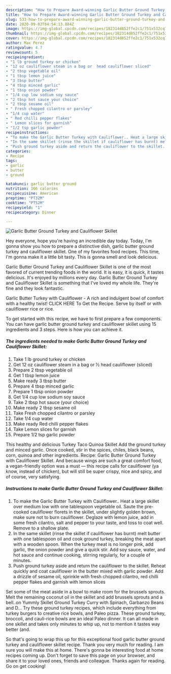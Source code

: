 ```yaml
---
description: "How to Prepare Award-winning Garlic Butter Ground Turkey and Cauliflower Skillet"
title: "How to Prepare Award-winning Garlic Butter Ground Turkey and Cauliflower Skillet"
slug: 533-how-to-prepare-award-winning-garlic-butter-ground-turkey-and-cauliflower-skillet
date: 2020-09-02T04:54:13.884Z
image: https://img-global.cpcdn.com/recipes/182314d852ffe2c1/751x532cq70/garlic-butter-ground-turkey-and-cauliflower-skillet-recipe-main-photo.jpg
thumbnail: https://img-global.cpcdn.com/recipes/182314d852ffe2c1/751x532cq70/garlic-butter-ground-turkey-and-cauliflower-skillet-recipe-main-photo.jpg
cover: https://img-global.cpcdn.com/recipes/182314d852ffe2c1/751x532cq70/garlic-butter-ground-turkey-and-cauliflower-skillet-recipe-main-photo.jpg
author: Max Perez
ratingvalue: 4.7
reviewcount: 5
recipeingredient:
- "1 lb ground turkey or chicken"
- "12 oz cauliflower steam in a bag or  head cauliflower sliced"
- "2 tbsp vegetable oil"
- "1 tbsp lemon juice"
- "3 tbsp butter"
- "4 tbsp minced garlic"
- "1 tbsp onion powder"
- "1/4 cup low sodium soy sauce"
- "2 tbsp hot sauce your choice"
- "2 tbsp sesame oil"
- " Fresh chopped cilantro or parsley"
- "1/4 cup water"
- " Red chilli pepper flakes"
- " Lemon slices for garnish"
- "1/2 tsp garlic powder"
recipeinstructions:
- "To make the Garlic Butter Turkey with Cauliflower.. Heat a large skillet over medium low with one tablespoon vegetable oil. Saute the pre-cooked cauliflower florets in the skillet, under slightly golden brown, make sure not to burn cauliflower. Deglaze with lemon juice, add in some fresh cilantro, salt and pepper to your taste, and toss to coat well. Remove to a shallow plate."
- "In the same skillet (rinse the skillet if cauliflower has burnt) melt butter with one tablespoon oil and cook ground turkey, breaking the meat apart with a wooden spoon. When the turkey meat is no longer pink, add garlic, the onion powder and give a quick stir. Add soy sauce, water, and hot sauce and continue cooking, stirring regularly, for a couple of minutes."
- "Push ground turkey aside and return the cauliflower to the skillet. Reheat quickly and coat cauliflower in the butter mixed with garlic powder. Add a drizzle of sesame oil, sprinkle with fresh chopped cilantro, red chilli pepper flakes and garnish with lemon slices"
categories:
- Recipe
tags:
- garlic
- butter
- ground

katakunci: garlic butter ground 
nutrition: 166 calories
recipecuisine: American
preptime: "PT32M"
cooktime: "PT52M"
recipeyield: "1"
recipecategory: Dinner

---
```



![Garlic Butter Ground Turkey and Cauliflower Skillet](https://img-global.cpcdn.com/recipes/182314d852ffe2c1/751x532cq70/garlic-butter-ground-turkey-and-cauliflower-skillet-recipe-main-photo.jpg)

Hey everyone, hope you're having an incredible day today. Today, I'm gonna show you how to prepare a distinctive dish, garlic butter ground turkey and cauliflower skillet. One of my favorites food recipes. This time, I'm gonna make it a little bit tasty. This is gonna smell and look delicious.

Garlic Butter Ground Turkey and Cauliflower Skillet is one of the most favored of current trending foods in the world. It is easy, it is quick, it tastes delicious. It's enjoyed by millions every day. Garlic Butter Ground Turkey and Cauliflower Skillet is something that I've loved my whole life. They're fine and they look fantastic.

Garlic Butter Turkey with Cauliflower - A rich and indulgent bowl of comfort with a healthy twist! CLICK HERE To Get the Recipe. Serve by itself or with cauliflower rice or rice.


To get started with this recipe, we have to first prepare a few components. You can have garlic butter ground turkey and cauliflower skillet using 15 ingredients and 3 steps. Here is how you can achieve it.

<!--inarticleads1-->

##### The ingredients needed to make Garlic Butter Ground Turkey and Cauliflower Skillet:

1. Take 1 lb ground turkey or chicken
1. Get 12 oz cauliflower steam in a bag or ½ head cauliflower (sliced)
1. Prepare 2 tbsp vegetable oil
1. Get 1 tbsp lemon juice
1. Make ready 3 tbsp butter
1. Prepare 4 tbsp minced garlic
1. Prepare 1 tbsp onion powder
1. Get 1/4 cup low sodium soy sauce
1. Take 2 tbsp hot sauce (your choice)
1. Make ready 2 tbsp sesame oil
1. Take  Fresh chopped cilantro or parsley
1. Take 1/4 cup water
1. Make ready  Red chilli pepper flakes
1. Take  Lemon slices for garnish
1. Prepare 1/2 tsp garlic powder


This healthy and delicious Turkey Taco Quinoa Skillet Add the ground turkey and minced garlic. Once cooked, stir in the spices, chiles, black beans, corn, quinoa and other ingredients. Recipe: Garlic Butter Ground Turkey with Cauliflower Skillet. And because wings are such a great comfort food, a vegan-friendly option was a must — this recipe calls for cauliflower (ya know, instead of chicken), but will still be super crispy, nice and spicy, and of course, very satisfying. 

<!--inarticleads2-->

##### Instructions to make Garlic Butter Ground Turkey and Cauliflower Skillet:

1. To make the Garlic Butter Turkey with Cauliflower.. Heat a large skillet over medium low with one tablespoon vegetable oil. Saute the pre-cooked cauliflower florets in the skillet, under slightly golden brown, make sure not to burn cauliflower. Deglaze with lemon juice, add in some fresh cilantro, salt and pepper to your taste, and toss to coat well. Remove to a shallow plate.
1. In the same skillet (rinse the skillet if cauliflower has burnt) melt butter with one tablespoon oil and cook ground turkey, breaking the meat apart with a wooden spoon. When the turkey meat is no longer pink, add garlic, the onion powder and give a quick stir. Add soy sauce, water, and hot sauce and continue cooking, stirring regularly, for a couple of minutes.
1. Push ground turkey aside and return the cauliflower to the skillet. Reheat quickly and coat cauliflower in the butter mixed with garlic powder. Add a drizzle of sesame oil, sprinkle with fresh chopped cilantro, red chilli pepper flakes and garnish with lemon slices


Set some of the meat aside in a bowl to make room for the brussels sprouts. Melt the remaining coconut oil in the skillet and add brussels sprouts and a bell..on Yummly Skillet Ground Turkey Curry with Spinach, Garbanzo Beans and D… Try these ground turkey recipes, which include everything from turkey burgers to creative rice bowls, and Paleo pizza. These ground turkey, broccoli, and cauli-rice bowls are an ideal Paleo dinner. It can all made in one skillet and takes only minutes to whip up, not to mention it tastes way better (and. 

So that's going to wrap this up for this exceptional food garlic butter ground turkey and cauliflower skillet recipe. Thank you very much for reading. I am sure you will make this at home. There's gonna be interesting food at home recipes coming up. Don't forget to save this page on your browser, and share it to your loved ones, friends and colleague. Thanks again for reading. Go on get cooking!

